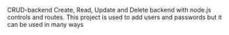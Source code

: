 CRUD-backend Create, Read, Update and Delete backend with node.js controls  and routes.
This project is used to add users and passwords but it can be used in many ways
